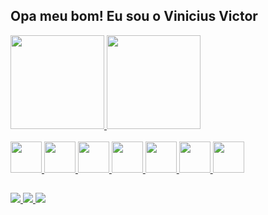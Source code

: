 ## Opa meu bom! Eu sou o Vinicius Victor 

<div>
  <a href="https://github.com/viniyyyyy">
    <img height="150" src="https://github-readme-stats.vercel.app/api?username=viniyyyyy&theme=codeSTACKr&show_icons=true"/>
    <img height="150" src="https://github-readme-stats.vercel.app/api/top-langs/?username=viniyyyyy&theme=codeSTACKr&layout=compact"/>
</div>

<div style="display: inline_block"><br>
  <img aling="center" height="50" widht="50" src="https://cdn.jsdelivr.net/gh/devicons/devicon/icons/css3/css3-original.svg" />
  <img aling="center" height="50" widht="50" src="https://cdn.jsdelivr.net/gh/devicons/devicon/icons/html5/html5-original.svg" />
  <img aling="center" height="50" widht="50" src="https://cdn.jsdelivr.net/gh/devicons/devicon/icons/javascript/javascript-original.svg" />
  <img aling="center" height="50" widht="50" src="https://cdn.jsdelivr.net/gh/devicons/devicon/icons/typescript/typescript-original.svg" />
  <img aling="center" height="50" widht="50" src="https://cdn.jsdelivr.net/gh/devicons/devicon/icons/php/php-original.svg" />
  <img aling="center" height="50" widht="50" src="https://cdn.jsdelivr.net/gh/devicons/devicon/icons/python/python-original.svg" />
  <img aling="center" height="50" widht="50" src="https://cdn.jsdelivr.net/gh/devicons/devicon/icons/mysql/mysql-original-wordmark.svg" />
</div>
          
##

<div>
  <a href="https://www.instagram.com/itzy_viinyy/">
    <img src="https://img.shields.io/badge/Instagram-E4405F?style=for-the-badge&logo=instagram&logoColor=white"/>
  </a>
  <a href="">
    <img src="https://img.shields.io/badge/LinkedIn-0077B5?style=for-the-badge&logo=linkedin&logoColor=white"/>
  </a>
  <a href="https://www.linkedin.com/in/vinícius-victor-b17045205/">
    <img src="https://img.shields.io/badge/Twitter-1DA1F2?style=for-the-badge&logo=twitter&logoColor=white"/>
  </a>
</div>
